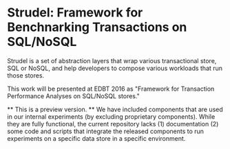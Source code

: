 Strudel: Framework for Benchnarking Transactions on SQL/NoSQL
================================
Strudel is a set of abstraction layers that wrap various
transactional store, SQL or NoSQL, and help developers
to compose various workloads that run those stores.

This work will be presented at EDBT 2016 as
"Framework for Transaction Performance Analyses on SQL/NoSQL stores."

** This is a preview version. ** We have included components that are
used in our internal experiments (by excluding proprietary components).
While they are fully functional, the current repository lacks (1) documentation
(2) some code and scripts that integrate the released components to
run experiments on a specific data store in a specific environment.

